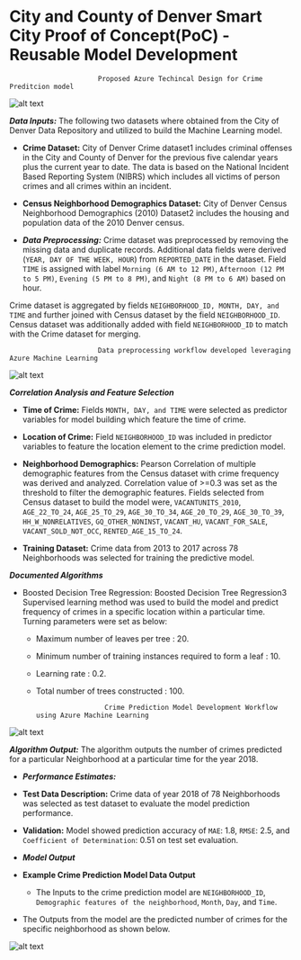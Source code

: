 # City and County of Denver Smart City Proof of Concept(PoC) - Reusable Model Development

                          Proposed Azure Techincal Design for Crime Preditcion model

![alt text](https://github.com/smartcitypoc/smartcitypoc/blob/master/Neighborhood-Model/Images/Proposed_Azure_Reference_Architecture_Neighborhood.png) 

***Data Inputs:*** The following two datasets where obtained from the City of Denver Data Repository and utilized to build the Machine Learning model.

 - ****Crime Dataset:**** City of Denver Crime dataset1 includes criminal offenses in the City and County of Denver for the previous five calendar years plus the current year to date. The data is based on the National Incident Based Reporting System (NIBRS) which includes all victims of person crimes and all crimes within an incident.

 - ****Census Neighborhood Demographics Dataset:**** City of Denver Census Neighborhood Demographics (2010) Dataset2 includes the housing and population data of the 2010 Denver census.

 - ***Data Preprocessing:*** Crime dataset was preprocessed by removing the missing data and duplicate records. Additional data fields were derived (`YEAR, DAY OF THE WEEK, HOUR`) from `REPORTED_DATE` in the dataset. Field `TIME` is assigned with label `Morning (6 AM to 12 PM)`, `Afternoon (12 PM to 5 PM)`, `Evening (5 PM to 8 PM)`, and `Night (8 PM to 6 AM)` based on hour.

Crime dataset is aggregated by fields `NEIGHBORHOOD_ID, MONTH, DAY, and TIME` and further joined with Census dataset by the field `NEIGHBORHOOD_ID`. Census dataset was additionally added with field `NEIGHBORHOOD_ID` to match with the Crime dataset for merging.

                          Data preprocessing workflow developed leveraging Azure Machine Learning

![alt text](https://github.com/smartcitypoc/smartcitypoc/blob/master/Neighborhood-Model/Images/Azure_Machine_Learning_Data_Preprocessing_Workflow.png) 


***Correlation Analysis and Feature Selection***

- ****Time of Crime:**** Fields `MONTH, DAY, and TIME` were selected as predictor variables for model building which feature the time of crime.

- ****Location of Crime:**** Field `NEIGHBORHOOD_ID` was included in predictor variables to feature the location element to the crime prediction model.

- ****Neighborhood Demographics:**** Pearson Correlation of multiple demographic features from the Census dataset with crime frequency was derived and analyzed. Correlation value of >=0.3 was set as the threshold to filter the demographic features. Fields selected from Census dataset to build the model were, `VACANTUNITS_2010`, `AGE_22_TO_24`, `AGE_25_TO_29`, `AGE_30_TO_34`, `AGE_20_TO_29`, `AGE_30_TO_39`, `HH_W_NONRELATIVES`, `GQ_OTHER_NONINST`, `VACANT_HU`, `VACANT_FOR_SALE`, `VACANT_SOLD_NOT_OCC`, `RENTED_AGE_15_TO_24`.

- ****Training Dataset:**** Crime data from 2013 to 2017 across 78 Neighborhoods was selected for training the predictive model.

***Documented Algorithms*** 

 - Boosted Decision Tree Regression: Boosted Decision Tree Regression3  Supervised learning method was used to build the model and predict frequency of crimes in a specific location within a particular time. Turning parameters were set as below:
   - Maximum number of leaves per tree : 20.
   - Minimum number of training instances required to form a leaf : 10.
   - Learning rate : 0.2.
   - Total number of trees constructed : 100.


                          Crime Prediction Model Development Workflow using Azure Machine Learning

![alt text](https://github.com/smartcitypoc/smartcitypoc/blob/master/Neighborhood-Model/Images/Azure_Workflow_Model_Development.png) 

***Algorithm Output:*** The algorithm outputs the number of crimes predicted for a particular Neighborhood at a particular time for the year 2018.

 - ***Performance Estimates:***

 - ****Test Data Description:**** Crime data of year 2018 of 78 Neighborhoods was selected as test dataset to evaluate the model prediction performance. 

  - ****Validation:**** Model showed prediction accuracy of `MAE`: 1.8, `RMSE`: 2.5, and `Coefficient of Determination`: 0.51 on test set evaluation.

   - ***Model Output***

   - ****Example Crime Prediction Model Data Output****

     - The Inputs to the crime prediction model are `NEIGHBORHOOD_ID`, `Demographic features of the neighborhood`, `Month`, `Day`, and `Time`. 

  - The Outputs from the model are the predicted number of crimes for the specific neighborhood as shown below.

![alt text](https://github.com/smartcitypoc/smartcitypoc/blob/master/Neighborhood-Model/Images/Neighborhood_Model_Input_Output.png)
